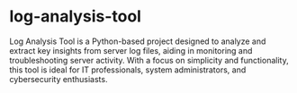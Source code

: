 # log-analysis-tool
Log Analysis Tool is a Python-based project designed to analyze and extract key insights from server log files, aiding in monitoring and troubleshooting server activity. With a focus on simplicity and functionality, this tool is ideal for IT professionals, system administrators, and cybersecurity enthusiasts.
